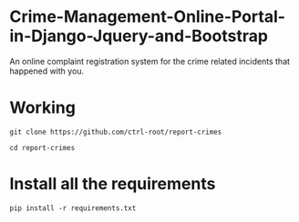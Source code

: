 # Crime-Management-Online-Portal-in-Django-Jquery-and-Bootstrap
An online complaint registration system for the crime related incidents that happened with you. 

# Working
```
git clone https://github.com/ctrl-root/report-crimes
```
```
cd report-crimes
```
# Install all the requirements 
```
pip install -r requirements.txt
```